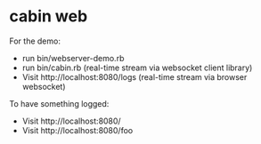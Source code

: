 # cabin web

For the demo:

* run bin/webserver-demo.rb
* run bin/cabin.rb (real-time stream via websocket client library)
* Visit http://localhost:8080/logs (real-time stream via browser websocket)

To have something logged:

* Visit http://localhost:8080/
* Visit http://localhost:8080/foo

